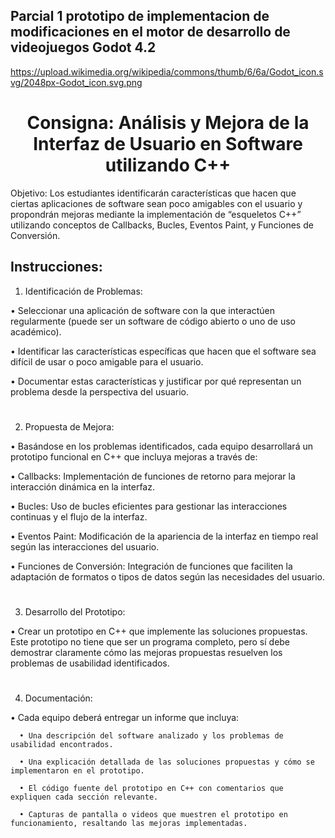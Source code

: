 ## Parcial 1 prototipo de implementacion de modificaciones en el motor de desarrollo de videojuegos Godot 4.2 

https://upload.wikimedia.org/wikipedia/commons/thumb/6/6a/Godot_icon.svg/2048px-Godot_icon.svg.png

<h1 align="center">
Consigna: Análisis y Mejora de la Interfaz de Usuario en Software utilizando C++	
</h1>

Objetivo: Los estudiantes identificarán características que hacen que ciertas aplicaciones de software sean poco amigables con el usuario y propondrán mejoras mediante la implementación de “esqueletos C++” utilizando conceptos de Callbacks, Bucles, Eventos Paint, y Funciones de Conversión.

## Instrucciones:

1.	Identificación de Problemas:
   
•	Seleccionar una aplicación de software con la que interactúen regularmente (puede ser un software de código abierto o uno de uso académico).

•	Identificar las características específicas que hacen que el software sea difícil de usar o poco amigable para el usuario.

•	Documentar estas características y justificar por qué representan un problema desde la perspectiva del usuario.
# 
2.	Propuesta de Mejora:

•	Basándose en los problemas identificados, cada equipo desarrollará un prototipo funcional en C++ que incluya mejoras a través de:

   •  Callbacks: Implementación de funciones de retorno para mejorar la interacción dinámica en la interfaz.
   
   •	Bucles: Uso de bucles eficientes para gestionar las interacciones continuas y el flujo de la interfaz.
   
   •	Eventos Paint: Modificación de la apariencia de la interfaz en tiempo real según las interacciones del usuario.
   
   •	Funciones de Conversión: Integración de funciones que faciliten la adaptación de formatos o tipos de datos según las necesidades del usuario.

#
3.	Desarrollo del Prototipo:

   •	Crear un prototipo en C++ que implemente las soluciones propuestas. Este prototipo no tiene que ser un programa completo, pero sí debe demostrar claramente cómo las mejoras propuestas resuelven los problemas de usabilidad identificados.
#
4.	Documentación:

   •	Cada equipo deberá entregar un informe que incluya: 
   
      •	Una descripción del software analizado y los problemas de usabilidad encontrados.
      
      •	Una explicación detallada de las soluciones propuestas y cómo se implementaron en el prototipo.
      
      •	El código fuente del prototipo en C++ con comentarios que expliquen cada sección relevante.
      
      •	Capturas de pantalla o videos que muestren el prototipo en funcionamiento, resaltando las mejoras implementadas.

